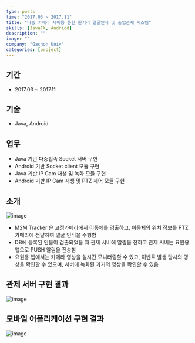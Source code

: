 ```yaml
---
type: posts
time: "2017.03 ~ 2017.11"
title: "다중 카메라 제어릉 통한 원거리 얼굴인식 및 출입관제 시스템"
skills: [JavaFX, Andriod]
description: ""
image: ""
company: "Gachon Univ"
categories: [project]
---
```


## 기간

* 2017.03 ~ 2017.11

## 기술 

* Java, Android

## 업무

* Java 기반 다중접속 Socket 서버 구현
* Android 기반 Socket client 모듈 구현
* Java 기반 IP Cam 재생 및 녹화 모듈 구현
* Android 기반 IP Cam 재생 및 PTZ 제어 모듈 구현

## 소개

![image](https://user-images.githubusercontent.com/35713051/121357784-09533b80-c96d-11eb-8ce6-2d22764edf8e.png)

* M2M Tracker 은 고정카메라에서 이동체를 검출하고, 이동체의 위치 정보를 PTZ 카메라에 전달하여 얼굴 인식을 수행함
* DB에 등록된 인물이 검출되었을 때 관제 서버에 알림을 전하고 관제 서버는 요원용 앱으로 PUSH 알림을 전송함
* 요원용 앱에서는 카메라 영상을 실시간 모니터링할 수 있고, 이벤트 발생 당시의 영상을 확인할 수 있으며, 서버에 녹화된 과거의 영상을 확인할 수 있음

## 관제 서버 구현 결과 

![image](https://user-images.githubusercontent.com/35713051/121357922-2b4cbe00-c96d-11eb-8830-a0e61e501e95.png)

## 모바일 어플리케이션 구현 결과 

![image](https://user-images.githubusercontent.com/35713051/121358031-3e5f8e00-c96d-11eb-9081-60360f759cfa.png)
